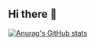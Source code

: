 ## Hi there 👋

[![Anurag's GitHub stats](https://github-readme-stats.vercel.app/api?username=DavidT3)](https://github.com/anuraghazra/github-readme-stats)

<!--
**DavidT3/DavidT3** is a ✨ _special_ ✨ repository because its `README.md` (this file) appears on your GitHub profile.

Here are some ideas to get you started:

- 🔭 I’m currently working on ...
- 🌱 I’m currently learning ...
- 👯 I’m looking to collaborate on ...
- 🤔 I’m looking for help with ...
- 💬 Ask me about ...
- 📫 How to reach me: ...
- 😄 Pronouns: ...
- ⚡ Fun fact: ...
-->
